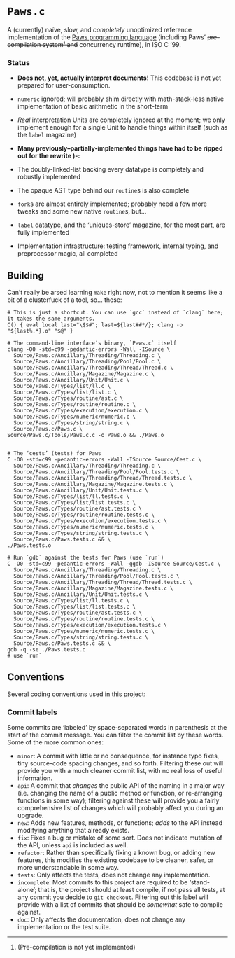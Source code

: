 `Paws.c`
========
A (currently) naïve, slow, and *completely* unoptimized reference implementation of the
[Paws programming language][Paws] (including Paws’ <del>pre-compilation system¹ and</del> concurrency runtime),
in ISO C ’99.

  [Paws]: <http://Paws.elliottcable.name/> (The Paws Programming Language)

### Status
- **Does not, yet, actually interpret documents!** This codebase is not yet prepared for user-consumption.
- `numeric` ignored; will probably shim directly with math-stack-less native implementation of basic arithmetic
  in the short-term
- *Real* interpretation Units are completely ignored at the moment; we only implement enough for a single Unit to
  handle things within itself (such as the `label` magazine)

- **Many previously–partially-implemented things have had to be ripped out for the rewrite )-:**

- The doubly-linked-list backing every datatype is completely and robustly implemented
- The opaque AST type behind our `routine`s is also complete
- `fork`s are almost entirely implemented; probably need a few more tweaks and some new native `routine`s, but…
- `label` datatype, and the ‘uniques-store’ magazine, for the most part, are fully implemented
- Implementation infrastructure: testing framework, internal typing, and preprocessor magic, all completed

Building
--------
Can’t really be arsed learning `make` right now, not to mention it seems like a bit of a clusterfuck of a tool,
so… these:

    # This is just a shortcut. You can use `gcc` instead of `clang` here; it takes the same arguments.
    C() { eval local last="\$$#"; last=${last##*/}; clang -o "${last%.*}.o" "$@" }
    
    # The command-line interface’s binary, `Paws.c` itself
    clang -O0 -std=c99 -pedantic-errors -Wall -ISource \
      Source/Paws.c/Ancillary/Threading/Threading.c \
      Source/Paws.c/Ancillary/Threading/Pool/Pool.c \
      Source/Paws.c/Ancillary/Threading/Thread/Thread.c \
      Source/Paws.c/Ancillary/Magazine/Magazine.c \
      Source/Paws.c/Ancillary/Unit/Unit.c \
      Source/Paws.c/Types/list/ll.c \
      Source/Paws.c/Types/list/list.c \
      Source/Paws.c/Types/routine/ast.c \
      Source/Paws.c/Types/routine/routine.c \
      Source/Paws.c/Types/execution/execution.c \
      Source/Paws.c/Types/numeric/numeric.c \
      Source/Paws.c/Types/string/string.c \
      Source/Paws.c/Paws.c \
    Source/Paws.c/Tools/Paws.c.c -o Paws.o && ./Paws.o
    
    
    # The ‘cests’ (tests) for Paws
    C -O0 -std=c99 -pedantic-errors -Wall -ISource Source/Cest.c \
      Source/Paws.c/Ancillary/Threading/Threading.c \
      Source/Paws.c/Ancillary/Threading/Pool/Pool.tests.c \
      Source/Paws.c/Ancillary/Threading/Thread/Thread.tests.c \
      Source/Paws.c/Ancillary/Magazine/Magazine.tests.c \
      Source/Paws.c/Ancillary/Unit/Unit.tests.c \
      Source/Paws.c/Types/list/ll.tests.c \
      Source/Paws.c/Types/list/list.tests.c \
      Source/Paws.c/Types/routine/ast.tests.c \
      Source/Paws.c/Types/routine/routine.tests.c \
      Source/Paws.c/Types/execution/execution.tests.c \
      Source/Paws.c/Types/numeric/numeric.tests.c \
      Source/Paws.c/Types/string/string.tests.c \
      Source/Paws.c/Paws.tests.c && \
    ./Paws.tests.o
    
    # Run `gdb` against the tests for Paws (use `run`)
    C -O0 -std=c99 -pedantic-errors -Wall -ggdb -ISource Source/Cest.c \
      Source/Paws.c/Ancillary/Threading/Threading.c \
      Source/Paws.c/Ancillary/Threading/Pool/Pool.tests.c \
      Source/Paws.c/Ancillary/Threading/Thread/Thread.tests.c \
      Source/Paws.c/Ancillary/Magazine/Magazine.tests.c \
      Source/Paws.c/Ancillary/Unit/Unit.tests.c \
      Source/Paws.c/Types/list/ll.tests.c \
      Source/Paws.c/Types/list/list.tests.c \
      Source/Paws.c/Types/routine/ast.tests.c \
      Source/Paws.c/Types/routine/routine.tests.c \
      Source/Paws.c/Types/execution/execution.tests.c \
      Source/Paws.c/Types/numeric/numeric.tests.c \
      Source/Paws.c/Types/string/string.tests.c \
      Source/Paws.c/Paws.tests.c && \
    gdb -q -se ./Paws.tests.o
    # use `run`

Conventions
-----------
Several coding conventions used in this project:

### Commit labels
Some commits are ‘labeled’ by space-separated words in parenthesis at the start of the commit message. You can
filter the commit list by these words. Some of the more common ones:

- `minor`: A commit with little or no consequence, for instance typo fixes, tiny source-code spacing changes, and
  so forth. Filtering these out will provide you with a much cleaner commit list, with no real loss of useful
  information.
- `api`: A commit that *changes* the public API of the naming in a major way (i.e. changing the name of a public
  method or function, or re-arranging functions in some way); filtering against these will provide you a fairly
  comprehensive list of changes which will probably affect you during an upgrade.
- `new`: Adds new features, methods, or functions; *adds* to the API instead modifying anything that already
  exists.
- `fix`: Fixes a bug or mistake of some sort. Does not indicate mutation of the API, unless `api` is included as
  well.
- `refactor`: Rather than specifically fixing a known bug, or adding new features, this modifies the existing
  codebase to be cleaner, safer, or more understandable in some way.
- `tests`: Only affects the tests, does not change any implementation.
- `incomplete`: Most commits to this project are required to be ‘stand-alone’; that is, the project should at
  least compile, if not pass all tests, at any commit you decide to `git checkout`. Filtering out this label will
  provide with a list of commits that should be *somewhat* safe to compile against.
- `doc`: Only affects the documentation, does not change any implementation or the test suite.

---- ---- ---- ---- ---- ---- ---- ---- ---- ---- ---- ---- ---- ---- ---- ---- 
  1. (Pre-compilation is not yet implemented)
